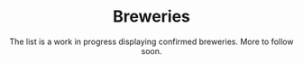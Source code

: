 ---
title: "Breweries"
subtitle: "The list is a work in progress displaying confirmed breweries. More to follow soon."
layout: breweries
menu:
  main:
    weight: 20
breweries:
  - name: "Frau Gruber"
    url: "https://fraugruber-craftbrewing.com/"
    logo: "/breweries/frau-gruber.png"
    active: true
  - name: "Gross"
    url: "https://gross.beer/en/"
    logo: "/breweries/gross.png"
  - name: "Moersleutel"
    url: "https://moersleutel.com/"
    logo: "/breweries/moersleutel.png"
    active: true
  - name: "Verdant"
    url: "https://verdantbrewing.co/"
    logo: "/breweries/verdant.png"
  - name: "Mad Scientist"
    url: "https://madscientist.hu/en/"
    logo: "/breweries/mad-scientist.png"
  - name: "Dealbreaker"
    url: "https://www.dealbreaker.hu/"
    logo: "/breweries/dealbreaker.png"
  - name: "Vitamin Sea"
    url: "https://vitaminseabrewing.com/"
    logo: "/breweries/vitamin-sea.png"
    active: true
  - name: "Amundsen"
    url: "https://www.amundsenbrewery.com/"
    logo: "/breweries/amundsen.png"
  - name: "Finback"
    url: "https://www.finbackbrewery.com/"
    logo: "/breweries/finback.png"
  - name: "Metalhead"
    url: "https://metalhead.beer/"
    logo: "/breweries/metalhead.png"
  - name: "Sofia Electric Brewing"
    url: "https://sofiaelectricbrewing.com/"
    logo: "/breweries/sofia-electric.png"
  - name: "Zagovor Brewery"
    url: "http://zagovorbrewery.com/"
    logo: "/breweries/zagovor.png"
  - name: "Fuerst Wiacek"
    url: "https://www.fuerstwiacek.com/"
    logo: "/breweries/fuerst-wiacek.png"
  - name: "Schneeeule"
    url: "https://schneeeule.berlin/en/"
    logo: "/breweries/schneeeule.png"
  - name: "Sudden Death"
    url: "https://suddendeathbrewing.de/"
    logo: "/breweries/sudden-death.png"
  - name: "Yria"
    url: "https://www.cervezasyria.com"
    logo: "/breweries/yria.png"
  - name: "Stu Mostow"
    url: "https://100mostow.pl/"
    logo: "/breweries/stu-mostow.png"
  - name: "Funky Fluid"
    url: "https://funkyshop.pl/en/"
    logo: "/breweries/funky-fluid.png"
    active: true
  - name: "Pinta"
    url: "https://browarpinta.pl/"
    logo: "/breweries/pinta.png"
  - name: "Maltgarden"
    url: "https://maltgarden.pl/"
    logo: "/breweries/maltgarden.png"
  - name: "Folkingebrew"
    url: "https://www.folkingebrew.nl/"
    logo: "/breweries/folkingebrew.png"
  - name: "Arpus"
    url: "https://arpusbrewing.co/"
    logo: "/breweries/arpus.png"
    active: true
  - name: "BBNO"
    url: "https://bbno.co/"
    logo: "/breweries/bbno.png"
    active: true
  - name: "Wander Beyond"
    url: "https://www.wanderbeyondbrewing.com/"
    logo: "/breweries/wander-beyond.png"
  - name: "Kykao"
    url: "https://kykao.gr/el/"
    logo: "/breweries/kykao.png"
  - name: "Prizm"
    url: "https://www.prizmbrewing.com/"
    logo: "/breweries/prizm.png"
  - name: "Strange Brew"
    url: "https://www.strangebrew.gr/"
    logo: "/breweries/strange-brew.png"
  - name: "Garage"
    url: "https://garagebeer.co/"
    logo: "/breweries/garage.png"
  - name: "Sand City"
    url: "https://www.sandcitybeer.com/"
    logo: "/breweries/sand-city.png"
  - name: "Wicked Barrel"
    url: "https://wickedbarrel.ro/"
    logo: "/breweries/wicked-barrel.png"
  - name: "Oriel"
    url: "https://www.orielbeer.com/"
    logo: "/breweries/oriel.png"
  - name: "Noah"
    url: "https://www.facebook.com/BereArtizanalaDinArdeal/"
    logo: "/breweries/noah.png"
  - name: "Anagram"
    url: "https://www.facebook.com/AnagramBrewing/"
    logo: "/breweries/anagram.png"
  - name: "Blackout"
    url: "https://www.facebook.com/blackoutbrewing"
    logo: "/breweries/blackout.png"
  - name: "Hop Hooligans"
    url: "https://www.hophooligans.ro/"
    logo: "/breweries/hop-hooligans.png"
  - name: "Bereta"
    url: "https://www.bereta.ro/"
    logo: "/breweries/bereta.png"
  - name: "Anastasiou"
    url: "https://www.instagram.com/anastasiou_brewery/"
    logo: "/breweries/anastasiou.png"

---